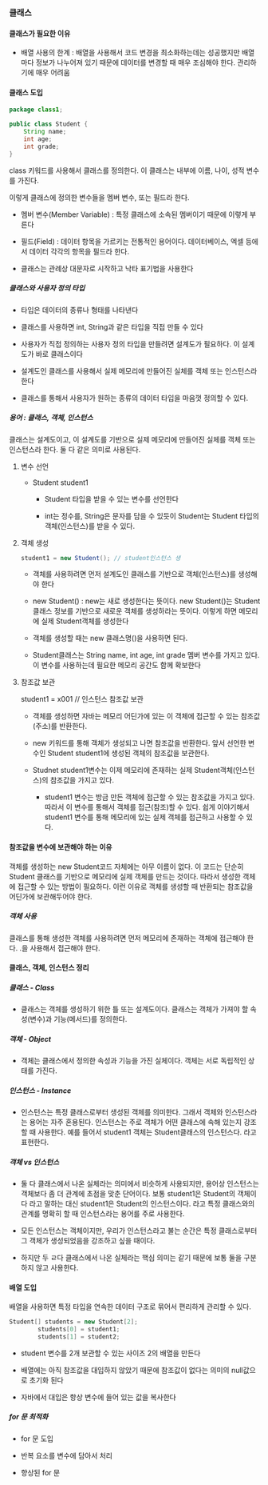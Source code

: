 ### 클래스

#### 클래스가 필요한 이유

- 배열 사용의 한계 : 배열을 사용해서 코드 변경을 최소화하는데는 성공했지만 배열마다 정보가 나누어져 있기 때문에 데이터를 변경할 때 매우 조심해야 한다. 관리하기에 매우 어려움



#### 클래스 도입

```java
package class1;

public class Student {
    String name;
    int age;
    int grade;
}
```

class 키워드를 사용해서 클래스를 정의한다. 이 클래스는 내부에 이름, 나이, 성적 변수를 가진다.

이렇게 클래스에 정의한 변수들을 멤버 변수, 또는 필드라 한다.

- 멤버 변수(Member Variable) : 특정 클래스에 소속된 멤버이기 때문에 이렇게 부른다

- 필드(Field) : 데이터 항목을 가르키는 전통적인 용어이다. 데이터베이스, 엑셀 등에서 데이터 각각의 항목을 필드라 한다.

- 클래스는 관례상 대문자로 시작하고 낙타 표기법을 사용한다



##### 클래스와 사용자 정의 타입

- 타입은 데이터의 종류나 형태를 나타낸다

- 클래스를 사용하면 int, String과 같은 타입을 직접 만들 수 있다

- 사용자가 직접 정의하는 사용자 정의 타입을 만들려면 설계도가 필요하다. 이 설계도가 바로 클래스이다

- 설계도인 클래스를 사용해서 실제 메모리에 만들어진 실체를 객체 또는 인스턴스라 한다

- 클래스를 통해서 사용자가 원하는 종류의 데이터 타입을 마음껏 정의할 수 있다.



##### 용어 : 클래스, 객체, 인스턴스

클래스는 설계도이고, 이 설계도를 기반으로 실제 메모리에 만들어진 실체를 객체 또는 인스턴스라 한다. 둘 다 같은 의미로 사용된다. 



1. 변수 선언
   
   - Student student1
     
     - Student 타입을 받을 수 있는 변수를 선언한다
     
     - int는 정수를, String은 문자를 담을 수 있듯이 Student는 Student 타입의 객체(인스턴스)를 받을 수 있다.

2. 객체 생성
   
   ```java
   student1 = new Student(); // student인스턴스 생
   ```
   
   - 객체를 사용하려면 먼저 설계도인 클래스를 기반으로 객체(인스턴스)를 생성해야 한다
   
   - new Student() : new는 새로 생성한다는 뜻이다. new Student()는 Student클래스 정보를 기반으로 새로운 객체를 생성하라는 뜻이다. 이렇게 하면 메모리에 실제 Student객체를 생성한다
   
   - 객체를 생성할 때는 new 클래스명()을 사용하면 된다.
   
   - Student클래스는 String name, int age, int grade 멤버 변수를 가지고 있다. 이 변수를 사용하는데 필요한 메모리 공간도 함께 확보한다

3. 참조값 보관
   
   student1 = x001 // 인스턴스 참조값 보관
   
   - 객체를 생성하면 자바는 메모리 어딘가에 있는 이 객체에 접근할 수 있는 참조값(주소)를 반환한다.
   
   - new 키워드를 통해 객체가 생성되고 나면 참조값을 반환한다. 앞서 선언한 변수인 Student student1에 생성된 객체의 참조값을 보관한다.
   
   - Studnet student1변수는 이제 메모리에 존재하는 실제 Student객체(인스턴스)의 참조값을 가지고 있다.
     
     - student1 변수는 방금 만든 객체에 접근할 수 있는 참조값을 가지고 있다. 따라서 이 변수를 통해서 객체를 접근(참조)할 수 있다. 쉽게 이야기해서  student1 변수를 통해 메모리에 있는 실제 객체를 접근하고 사용할 수 있다.

#### 참조값을 변수에 보관해야 하는 이유

객체를 생성하는 new Student코드 자체에는 아무 이름이 없다. 이 코드는 단순히 Student 클래스를 기반으로 메모리에 실제 객체를 만드는 것이다. 따라서 생성한 객체에 접근할 수 있는 방법이 필요하다. 이런 이유로 객체를 생성할 때 반환되는 참조값을 어딘가에 보관해두어야 한다.



##### 객체 사용

클래스를 통해 생성한 객체를 사용하려면 먼저 메모리에 존재하는 객체에 접근해야 한다. .을 사용해서 접근해야 한다.



#### 클래스, 객체, 인스턴스 정리

##### 클래스 - Class

- 클래스는 객체를 생성하기 위한 틀 또는 설계도이다. 클래스는 객체가 가져야 할 속성(변수)과 기능(메서드)를 정의한다.



##### 객체 - Object

- 객체는 클래스에서 정의한 속성과 기능을 가진 실체이다. 객체는 서로 독립적인 상태를 가진다.



##### 인스턴스 - Instance

- 인스턴스는 특정 클래스로부터 생성된 객체를 의미한다. 그래서 객체와 인스턴스라는 용어는 자주 혼용된다. 인스턴스는 주로 객체가 어떤 클래스에 속해 있는지 강조할 때 사용한다. 예를 들어서 student1 객체는 Student클래스의 인스턴스다. 라고 표현한다.



##### 객체 vs 인스턴스

- 둘 다 클래스에서 나온 실체라는 의미에서 비슷하게 사용되지만, 용어상 인스턴스는 객체보다 좀 더 관계에 초점을 맞춘 단어이다. 보통  student1은 Student의 객체이다 라고 말하는 대신 student1은 Student의 인스턴스이다. 라고 특정 클래스와의 관계를 명확히 할 때 인스턴스라는 용어를 주로 사용한다.

- 모든 인스턴스는 객체이지만, 우리가 인스턴스라고 불는 순간은 특정 클래스로부터 그 객체가 생성되었음을 강조하고 싶을 때이다.

- 하지만 두 ㄹ다 클래스에서 나온 실체라는 핵심 의미는 같기 때문에 보통 둘을 구분하지 않고 사용한다.



#### 배열 도입

배열을 사용하면 특정 타입을 연속한 데이터 구조로 묶어서 편리하게 관리할 수 있다.

```java
Student[] students = new Student[2];
        students[0] = student1;
        students[1] = student2;
```

- student  변수를 2개 보관할 수 있는 사이즈 2의 배열을 만든다

- 배열에는 아직 참조값을 대입하지 않았기 때문에 참조값이 없다는 의미의 null값으로 초기화 된다

- 자바에서 대입은 항상 변수에 들어 있는 값을 복사한다



##### for 문 최적화

- for 문 도입 

- 반복 요소를 변수에 담아서 처리

- 향상된 for 문
